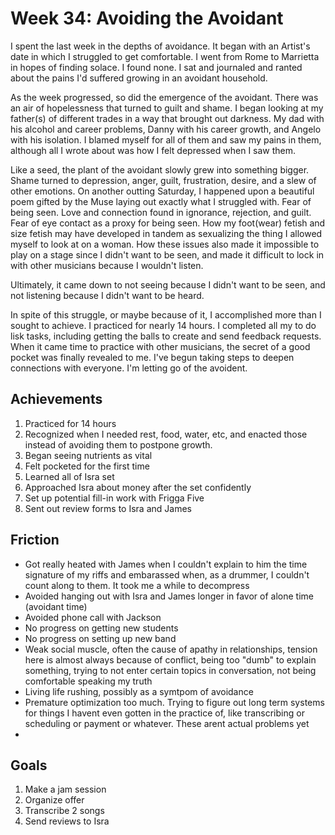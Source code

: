 # Week 34: Avoiding the Avoidant

I spent the last week in the depths of avoidance. It began with an Artist's date in which I struggled to get comfortable. I went from Rome to Marrietta in hopes of finding solace. I found none. I sat and journaled and ranted about the pains I'd suffered growing in an avoidant household. 

As the week progressed, so did the emergence of the avoidant. There was an air of hopelessness that turned to guilt and shame. I began looking at my father(s) of different trades in a way that brought out darkness. My dad with his alcohol and career problems, Danny with his career growth, and Angelo with his isolation. I blamed myself for all of them and saw my pains in them, although all I wrote about was how I felt depressed when I saw them. 

Like a seed, the plant of the avoidant slowly grew into something bigger. Shame turned to depression, anger, guilt, frustration, desire, and a slew of other emotions. On another outting Saturday, I happened upon a beautiful poem gifted by the Muse laying out exactly what I struggled with. Fear of being seen. Love and connection found in ignorance, rejection, and guilt. Fear of eye contact as a proxy for being seen. How my foot(wear) fetish and size fetish may have developed in tandem as sexualizing the thing I allowed myself to look at on a woman. How these issues also made it impossible to play on a stage since I didn't want to be seen, and made it difficult to lock in with other musicians because I wouldn't listen. 

Ultimately, it came down to not seeing because I didn't want to be seen, and not listening because I didn't want to be heard.

In spite of this struggle, or maybe because of it, I accomplished more than I sought to achieve. I practiced for nearly 14 hours. I completed all my to do lisk tasks, including getting the balls to create and send feedback requests. When it came time to practice with other musicians, the secret of a good pocket was finally revealed to me. I've begun taking steps to deepen connections with everyone. I'm letting go of the avoident.

## Achievements

1. Practiced for 14 hours
2. Recognized when I needed rest, food, water, etc, and enacted those instead of avoiding them to postpone growth.
3. Began seeing nutrients as vital
4. Felt pocketed for the first time
5. Learned all of Isra set
6. Approached Isra about money after the set confidently
7. Set up potential fill-in work with Frigga Five
8. Sent out review forms to Isra and James

## Friction

- Got really heated with James when I couldn't explain to him the time signature of my riffs and embarassed when, as a drummer, I couldn't count along to them. It took me a while to decompress
- Avoided hanging out with Isra and James longer in favor of alone time (avoidant time)
- Avoided phone call with Jackson
- No progress on getting new students
- No progress on setting up new band
- Weak social muscle, often the cause of apathy in relationships, tension here is almost always because of conflict, being too "dumb" to explain something, trying to not enter certain topics in conversation, not being comfortable speaking my truth
- Living life rushing, possibly as a symtpom of avoidance
- Premature optimization too much. Trying to figure out long term systems for things I havent even gotten in the practice of, like transcribing or scheduling or payment or whatever. These arent actual problems yet
- 

## Goals

1. Make a jam session
1. Organize offer
1. Transcribe 2 songs
1. Send reviews to Isra

